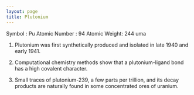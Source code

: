 ```yaml
---
layout: page
title: Plutonium
---
```


Symbol : Pu
Atomic Number : 94
Atomic Weight: 244 uma

1. Plutonium was first synthetically produced and isolated in late 1940 and early 1941.

2. Computational chemistry methods show that a plutonium-ligand bond has a high covalent character.

3. Small traces of plutonium-239, a few parts per trillion, and its decay products are naturally found in some concentrated ores of uranium.